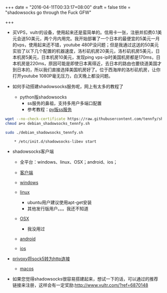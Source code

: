 +++
date = "2016-04-11T00:33:17+08:00"
draft = false
title = "shadowsocks go through the Fuck GFW"

+++



* 买VPS，vultr的设备，使用起来还是蛮简单的。信用卡一张，注册并扣费0.1美元会送50美元，两个月内用完。我开始部署了一个日本的最便宜的5美元一月的vps，使用起来还不错，youtube 480P没问题；但是我通过这送的50美元实验了以下几个配置的机器速度，洛杉矶机房20美元，洛杉矶机房5美元，日本机房5美元，日本机房10美元，发现ping vps-ip时美国机房都是170ms，日本机房是220ms，原因可能是即使日本离得近，去日本的路由也要绕道美国才到日本的，所以我们直接选择美国机房好了。位于西海岸的洛杉矶机房，让你打开youtube 1080P毫无压力，白天晚上都没问题。

* 如何手动搭建shadowsocks服务呢，网上有太多的教程了
    * python版shadowsocks
        * ss服务的鼻祖，支持多用户多端口配置
        * 参考教程：[py版ss服务](https://pypi.python.org/pypi/shadowsocks)

```bash
wget --no-check-certificate https://raw.githubusercontent.com/tennfy/shadowsocks-libev/master/debian_shadowsocks_tennfy.sh
chmod a+x debian_shadowsocks_tennfy.sh

sudo ./debian_shadowsocks_tennfy.sh
```
        * /etc/init.d/shadowsocks-libev start

* shadowsocks客户端
    * 全平台：windows、linux、OSX；android、ios；
    * [客户端](https://shadowsocks.com/client.html)

    * [windows](https://github.com/shadowsocks/shadowsocks-windows/releases)
    * [linux](https://github.com/shadowsocks/shadowsocks-qt5/wiki/Installation)
        * ubuntu用户建议使用apt-get安装
        * 其他发行版用户。。。我还不知道
    * [OSX](https://github.com/shadowsocks/shadowsocks-iOS/releases)
        * 我没用过
    * [android](http://pan.baidu.com/s/1YbQTg)
    * [ios](http://www.iyingsuo.com/ios-shadowsocks-tutorials.html)

* [privoxy将sock5转为http连接](https://gist.github.com/Alexniver/9a4f1791fe4305b0750a)
    * [macos](http://tblog.im/2015/09/23/shi-yong-privoxyzhong-zhuan/)

* 如果您觉得shadowsocks很容易搭建起来，想试一下的话，可以通过的推荐链接来注册，这样会有一定奖励:http://www.vultr.com/?ref=6870148


